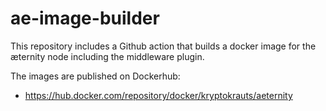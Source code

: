 # ae-image-builder
This repository includes a Github action that builds a docker image for the æternity node including the middleware plugin.

The images are published on Dockerhub:
- https://hub.docker.com/repository/docker/kryptokrauts/aeternity